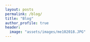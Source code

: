 ```yaml
---
layout: posts
permalink: /blog/
title: "Blog"
author_profile: true
header:
  image: "assets/images/me102018.JPG"
---
```

